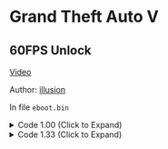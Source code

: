 # Grand Theft Auto V

## 60FPS Unlock

[Video](https://youtu.be/lLjj_0VBf7w)

Author: [illusion](https://github.com/illusion0001)

In file `eboot.bin`

<details>
<summary>Code 1.00 (Click to Expand)</summary>

```
BF 02 00 00 00 31 F6 E8 87 67 CB 00

BF 01 00 00 00 31 F6 E8 87 67 CB 00

##### do not apply code below
# this will introduce screen tear when param above is loaded with 0
# 2 will become 20hz
# 1 becomes 30hz
# 0 is unlocked
# code will skip sceVideoOutSetFlipRate
# 0F 44 F7 8B 3D B8 6D A4 01 E9 93 52 A6 00
# 0F 45 F7 8B 3D B8 6D A4 01 E9 93 52 A6 00
#####
```

</details>

<details>
<summary>Code 1.33 (Click to Expand)</summary>

```
BF 02 00 00 00 31 F6 E8 E7 69 DE 00

BF 01 00 00 00 31 F6 E8 E7 69 DE 00

##### do not apply code below
# this will introduce screen tear when param above is loaded with 0
# 2 will become 20hz
# 1 becomes 30hz
# 0 is unlocked
# code will skip sceVideoOutSetFlipRate
# 0F 44 F7 8B 3D A8 95 11 02 E9 53 5A C8 00
# 0F 45 F7 8B 3D A8 95 11 02 E9 53 5A C8 00
#####
```

</details>
